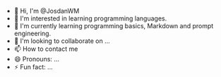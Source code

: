 - 👋 Hi, I'm @JosdanWM
- 👀 I'm interested in learning programming languages.
- 🌱 I'm currently learning programming basics, Markdown and prompt engineering.
- 💞️ I'm looking to collaborate on ...
- 📫 How to contact me 
- 😄 Pronouns: ...
- ⚡ Fun fact: ...

<!---
JosdanWM/JosdanWM is a ✨ special ✨ repository because its `README.md` (this file) appears on your GitHub profile.
You can click the Preview link to take a look at your changes.
--->
